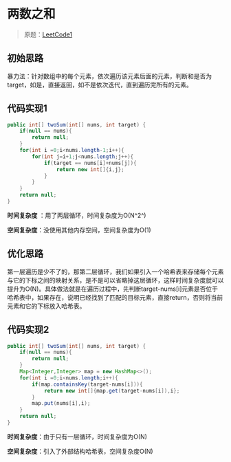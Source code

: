 # 两数之和

> 原题：[LeetCode1](https://leetcode-cn.com/problems/two-sum/)



## 初始思路

暴力法：针对数组中的每个元素，依次遍历该元素后面的元素，判断和是否为target，如是，直接返回，如不是依次迭代，直到遍历完所有的元素。

## 代码实现1

```java
public int[] twoSum(int[] nums, int target) {
    if(null == nums){
        return null;
    }
    for(int i =0;i<nums.length-1;i++){
        for(int j=i+1;j<nums.length;j++){
            if(target == nums[i]+nums[j]){
                return new int[]{i,j};
            }
        }
    }
    return null;
}
```

**时间复杂度** ：用了两层循环，时间复杂度为O(N^2^)

**空间复杂度**：没使用其他内存空间，空间复杂度为O(1)

## 优化思路

第一层遍历是少不了的，那第二层循环，我们如果引入一个哈希表来存储每个元素与它的下标之间的映射关系，是不是可以省略掉这层循环，这样时间复杂度就可以提升为O(N)。具体做法就是在遍历过程中，先判断target-nums[i]元素是否位于哈希表中，如果存在，说明已经找到了匹配的目标元素，直接return，否则将当前元素和它的下标放入哈希表。

## 代码实现2

```java
public int[] twoSum(int[] nums, int target) {
    if(null == nums){
        return null;
    }
    Map<Integer,Integer> map = new HashMap<>();
    for(int i =0;i<nums.length;i++){
        if(map.containsKey(target-nums[i])){
            return new int[]{map.get(target-nums[i]),i};
        }
        map.put(nums[i],i);
    }
    return null;
}
```

**时间复杂度**：由于只有一层循环，时间复杂度为O(N)

**空间复杂度**：引入了外部结构哈希表，空间复杂度O(N)
